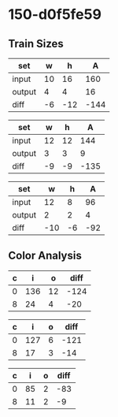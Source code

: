 # 150-d0f5fe59
## Train Sizes

|set|w|h|A|
|---|---|---|---|
|input|10|16|160|
|output|4|4|16|
|diff|-6|-12|-144|


|set|w|h|A|
|---|---|---|---|
|input|12|12|144|
|output|3|3|9|
|diff|-9|-9|-135|


|set|w|h|A|
|---|---|---|---|
|input|12|8|96|
|output|2|2|4|
|diff|-10|-6|-92|


## Color Analysis

|c|i|o|diff|
|---|---|---|---|
|0|136|12|-124|
|8|24|4|-20|


|c|i|o|diff|
|---|---|---|---|
|0|127|6|-121|
|8|17|3|-14|


|c|i|o|diff|
|---|---|---|---|
|0|85|2|-83|
|8|11|2|-9|

